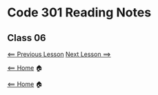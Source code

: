 # Code 301 Reading Notes

## Class 06

[<== Previous Lesson](class5.md) [Next Lesson ==>](class7.md)

[<== Home](README.md) 🏠


[<== Home](README.md) 🏠
